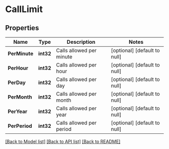# CallLimit

## Properties
Name | Type | Description | Notes
------------ | ------------- | ------------- | -------------
**PerMinute** | **int32** | Calls allowed per minute | [optional] [default to null]
**PerHour** | **int32** | Calls allowed per hour | [optional] [default to null]
**PerDay** | **int32** | Calls allowed per day | [optional] [default to null]
**PerMonth** | **int32** | Calls allowed per month | [optional] [default to null]
**PerYear** | **int32** | Calls allowed per year | [optional] [default to null]
**PerPeriod** | **int32** | Calls allowed per period | [optional] [default to null]

[[Back to Model list]](../README.md#documentation-for-models) [[Back to API list]](../README.md#documentation-for-api-endpoints) [[Back to README]](../README.md)

